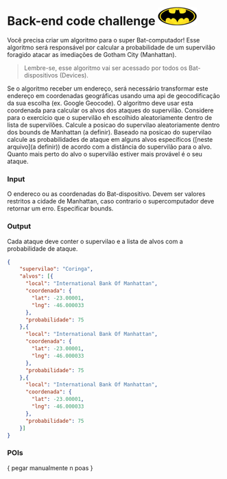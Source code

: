 # Back-end code challenge ![alt Bat-logo](public/images/batlogo-small.png)

Você precisa criar um algoritmo para o super Bat-computador!
Esse algoritmo será responsável por calcular a probabilidade de um supervilão foragido atacar as imediações de Gotham City (Manhattan).

> Lembre-se, esse algoritmo vai ser acessado por todos os Bat-dispositivos (Devices).

Se o algoritmo receber um endereço, será necessário transformar este endereço em coordenadas geográficas usando uma api de geocodificação da sua escolha (ex. Google Geocode).
O algoritmo deve usar esta coordenada para calcular os alvos dos ataques do supervilão. Considere para o exercício que o supervilão eh escolhido aleatoriamente dentro de lista de supervilões.
Calcule a posicao do supervilao aleatoriamente dentro dos bounds de Manhattan (a definir). Baseado na posicao do supervilao calcule as probabilidades de ataque em alguns alvos específicos ([neste arquivo](a definir)) de acordo com a distância do supervilão para o alvo. Quanto mais perto do alvo o supervilão estiver mais provável é o seu ataque.

### Input

O endereco ou as coordenadas do Bat-dispositivo. Devem ser valores restritos a cidade de Manhattan, caso contrario o supercomputador deve retornar um erro. Especificar bounds.

### Output

Cada ataque deve conter o supervilao e a lista de alvos com a probabilidade de ataque.

```json
{
    "supervilao": "Coringa",
    "alvos": [{
      "local": "International Bank Of Manhattan",
      "coordenada": {
        "lat": -23.00001,
        "lng": -46.000033
      },
      "probabilidade": 75
    },{
      "local": "International Bank Of Manhattan",
      "coordenada": {
        "lat": -23.00001,
        "lng": -46.000033
      },
      "probabilidade": 75
    },{
      "local": "International Bank Of Manhattan",
      "coordenada": {
        "lat": -23.00001,
        "lng": -46.000033
      },
      "probabilidade": 75
    }]
}
```      

### POIs
{
pegar manualmente n poas
}
